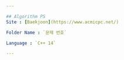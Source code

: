```yaml
---

## Algorithm PS
Site : [Baekjoon](https://www.acmicpc.net/)

Folder Name : `문제 번호`

Language : `C++ 14`

---
```

